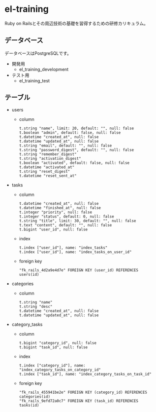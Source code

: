 # el-training

Ruby on Railsとその周辺技術の基礎を習得するための研修カリキュラム。

## データベース

データベースはPostgreSQLです。

- 開発用
  - el_training_development
- テスト用
  - el_training_test

## テーブル

- users
  - column
    ```
    t.string "name", limit: 20, default: "", null: false
    t.boolean "admin", default: false, null: false
    t.datetime "created_at", null: false
    t.datetime "updated_at", null: false
    t.string "email", default: "", null: false
    t.string "password_digest", default: "", null: false
    t.string "remember_digest"
    t.string "activation_digest"
    t.boolean "activated", default: false, null: false
    t.datetime "activated_at"
    t.string "reset_digest"
    t.datetime "reset_sent_at"
    ```

- tasks
  - column
    ```
    t.datetime "created_at", null: false
    t.datetime "finished_at", null: false
    t.integer "priority", null: false
    t.integer "status", default: 0, null: false
    t.string "title", limit: 30, default: "", null: false
    t.text "content", default: "", null: false
    t.bigint "user_id", null: false
    ```
  - index
    ```
    t.index ["user_id"], name: "index_tasks"
    t.index ["user_id"], name: "index_tasks_on_user_id"
    ```
  - foreign key
    ```
    "fk_rails_4d2a9e4d7e" FOREIGN KEY (user_id) REFERENCES users(id)
    ```

- categories
  - column
    ```
    t.string "name"
    t.string "desc"
    t.datetime "created_at", null: false
    t.datetime "updated_at", null: false
    ```

- category_tasks
  - column
    ```
    t.bigint "category_id", null: false
    t.bigint "task_id", null: false
    ```
  - index
    ```
    t.index ["category_id"], name: "index_category_tasks_on_category_id"
    t.index ["task_id"], name: "index_category_tasks_on_task_id"
    ```
  - foreign key
    ```
    "fk_rails_455941be2e" FOREIGN KEY (category_id) REFERENCES categories(id)
    "fk_rails_9efd72a0c7" FOREIGN KEY (task_id) REFERENCES tasks(id)
    ```